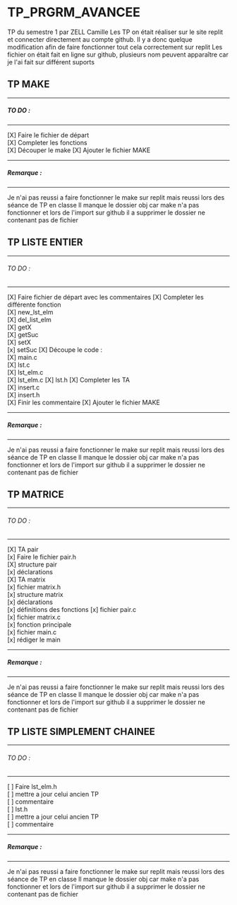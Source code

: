 # TP_PRGRM_AVANCEE
TP du semestre 1 par ZELL Camille
Les TP on était réaliser sur le site replit et connecter directement au compte github. Il y a donc quelque modification afin de faire fonctionner tout cela correctement sur replit
Les fichier on était fait en ligne sur github, plusieurs nom peuvent apparaître car je l'ai fait sur différent suports
## TP MAKE
______________________
##### TO DO :  
______________________
[X] Faire le fichier de départ  
[X] Completer les fonctions  
[X] Découper le make
[X] Ajouter le fichier MAKE
______________________
##### Remarque :
______________________
Je n'ai pas reussi a faire fonctionner le make sur replit mais reussi lors des séance de TP en classe
Il manque le dossier obj car make n'a pas fonctionner et lors de l'import sur github il a supprimer le dossier ne contenant pas de fichier

## TP LISTE ENTIER
______________________
###### TO DO  :
______________________
[X] Faire fichier de départ avec les commentaires
[X] Completer les différente fonction  
    [X] new_lst_elm  
    [X] del_list_elm  
    [X] getX  
    [X] getSuc  
    [X] setX  
    [x] setSuc
[X] Découpe le code :  
    [X] main.c  
    [X] lst.c  
    [X] lst_elm.c  
    [X] lst_elm.c
    [X] lst.h
[X] Completer les TA  
    [X] insert.c  
    [X] insert.h  
[X] Finir les commentaire
[X] Ajouter le fichier MAKE
______________________
##### Remarque :
______________________
Je n'ai pas reussi a faire fonctionner le make sur replit mais reussi lors des séance de TP en classe
Il manque le dossier obj car make n'a pas fonctionner et lors de l'import sur github il a supprimer le dossier ne contenant pas de fichier

## TP MATRICE
______________________
###### TO DO  :
______________________
[X] TA pair  
    [x] Faire le fichier pair.h  
    [X] structure pair  
    [x] déclarations  
[X] TA matrix  
    [x] fichier matrix.h  
    [x] structure matrix  
    [x] déclarations  
[x] définitions des fonctions 
    [x] fichier pair.c  
    [x] fichier matrix.c  
[x] fonction principale  
    [x] fichier main.c  
    [x] rédiger le main  
______________________
##### Remarque :
______________________
Je n'ai pas reussi a faire fonctionner le make sur replit mais reussi lors des séance de TP en classe
Il manque le dossier obj car make n'a pas fonctionner et lors de l'import sur github il a supprimer le dossier ne contenant pas de fichier

## TP LISTE SIMPLEMENT CHAINEE
______________________
###### TO DO  :
______________________
[ ] Faire lst_elm.h  
    [ ] mettre a jour celui ancien TP  
    [ ] commentaire  
[ ] lst.h  
    [ ] mettre a jour celui ancien TP  
    [ ] commentaire
______________________
##### Remarque :
______________________
Je n'ai pas reussi a faire fonctionner le make sur replit mais reussi lors des séance de TP en classe
Il manque le dossier obj car make n'a pas fonctionner et lors de l'import sur github il a supprimer le dossier ne contenant pas de fichier
